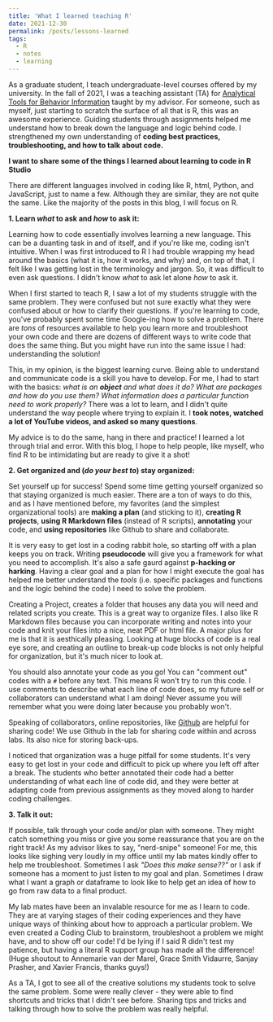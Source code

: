 ```yaml
---
title: 'What I learned teaching R'
date: 2021-12-30
permalink: /posts/lessons-learned
tags:
  - R
  - notes
  - learning
---
```

As a graduate student, I teach undergraduate-level courses offered by my university. In the fall of 2021, I was a teaching assistant (TA) for [Analytical Tools for Behavior Information](http://hobsonresearch.com/index.php/biol2099-analytical-tools-for-behavior-information/) taught by my advisor. For someone, such as myself, just starting to scratch the surface of all that is R, this was an awesome experience. Guiding students through assignments helped me understand how to break down the language and logic behind code. I strengthened my own understanding of **coding best practices, troubleshooting, and how to talk about code.** 

**I want to share some of the things I learned about learning to code in R Studio** 

There are different languages involved in coding like R, html, Python, and JavaScript, just to name a few. Although they are similar, they are not quite the same. Like the majority of the posts in this blog, I will focus on R. 

**1. Learn _what_ to ask and _how_ to ask it:**

Learning how to code essentially involves learning a new language. This can be a duanting task in and of itself, and if you're like me, coding isn't intuitive. When I was first introduced to R I had trouble wrapping my head around the basics (what it is, how it works, and why) and, on top of that, I felt like I was getting lost in the terminology and jargon. So, it was difficult to even ask questions. I didn't know _what_ to ask let alone _how_ to ask it. 

When I first started to teach R, I saw a lot of my students struggle with the same problem. They were confused but not sure exactly what they were confused about or how to clarify their questions. If you're learning to code, you've probably spent some time Google-ing how to solve a problem. There are _tons_ of resources available to help you learn more and troubleshoot your own code and there are dozens of different ways to write code that does the same thing. But you might have run into the same issue I had: understanding the solution!

This, in my opinion, is the biggest learning curve. Being able to understand and communicate code is a skill you have to develop. For me, I had to start with the basics: _what is an **object** and what does it do? What are packages and how do you use them? What information does a particular function need to work properly?_ There was a lot to learn, and I didn't quite understand the way people where trying to explain it. I **took notes, watched a lot of YouTube videos, and asked so many questions**. 

My advice is to do the same, hang in there and practice! I learned a lot through trial and error. With this blog, I hope to help people, like myself, who find R to be intimidating but are ready to give it a shot!

**2. Get organized and (_do your best to_) stay organized:**

Set yourself up for success! Spend some time getting yourself organized so that staying organized is much easier. There are a ton of ways to do this, and as I have mentioned before, my favorites (and the simplest organizational tools) are **making a plan** (and sticking to it), **creating R projects**, **using R Markdown files** (instead of R scripts), **annotating** your code, and **using repositories** like Github to share and collaborate. 

It is very easy to get lost in a coding rabbit hole, so starting off with a plan keeps you on track. Writing **pseudocode** will give you a framework for what you need to accomplish. It's also a safe gaurd against **p-hacking or harking**. Having a clear goal and a plan for how I might execute the goal has helped me better understand the _tools_ (i.e. specific packages and functions and the logic behind the code) I need to solve the problem. 

Creating a Project, creates a folder that houses any data you will need and related scripts you create. This is a great way to organize files. I also like R Markdown files because you can incorporate writing and notes into your code and knit your files into a nice, neat PDF or html file. A major plus for me is that it is aesthically pleasing. Looking at huge blocks of code is a real eye sore, and creating an outline to break-up code blocks is not only helpful for organization, but it's much nicer to look at. 

You should also annotate your code as you go! You can "comment out" codes with a `#` before any text. This means R won't try to run this code. I use comments to describe what each line of code does, so my future self or collaborators can understand what I am doing! Never assume you will remember what you were doing later because you probably won't.

Speaking of collaborators, online repositories, like [Github](https://github.com/) are helpful for sharing code! We use Github in the lab for sharing code within and across labs. Its also nice for storing back-ups. 

I noticed that organization was a huge pitfall for some students. It's very easy to get lost in your code and difficult to pick up where you left off after a break. The students who better annotated their code had a better understanding of what each line of code did, and they were better at adapting code from previous assignments as they moved along to harder coding challenges. 

**3. Talk it out:**

If possible, talk through your code and/or plan with someone. They might catch something you miss or give you some reassurance that you are on the right track! As my advisor likes to say, "nerd-snipe" someone! For me, this looks like sighing very loudly in my office until my lab mates kindly offer to help me troubleshoot. Sometimes I ask _"Does this make sense??"_ or I ask if someone has a moment to just listen to my goal and plan. Sometimes I draw what I want a graph or dataframe to look like to help get an idea of how to go from raw data to a final product. 

My lab mates have been an invalable resource for me as I learn to code. They are at varying stages of their coding experiences and they have unique ways of thinking about how to approach a particular problem. We even created a Coding Club to brainstorm, troubleshoot a problem we might have, and to show off our code! I'd be lying if I said R didn't test my patience, but having a literal R support group has made all the difference! (Huge shoutout to Annemarie van der Marel, Grace Smith Vidaurre, Sanjay Prasher, and Xavier Francis, thanks guys!)

As a TA, I got to see all of the creative solutions my students took to solve the same problem. Some were really clever - they were able to find shortcuts and tricks that I didn't see before. Sharing tips and tricks and talking through how to solve the problem was really helpful.  

